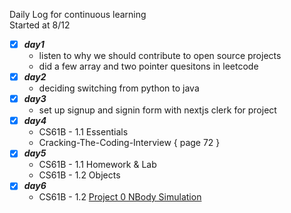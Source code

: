 Daily Log for continuous learning <br>
Started at 8/12

 - [x] ***day1***  <!-- 8/12 -->
    - listen to why we should contribute to open source projects 
    - did a few array and two pointer quesitons in leetcode 
 - [x] ***day2*** <!-- 8/13 -->
    - deciding switching from python to java
 - [x] ***day3*** <!-- 8/14 -->
    - set up signup and signin form with nextjs clerk for project
 - [x] ***day4*** <!-- 8/15 -->
    - CS61B - 1.1 Essentials 
    - Cracking-The-Coding-Interview { page 72 }
 - [x] ***day5*** <!-- 8/16 -->
    - CS61B - 1.1 Homework & Lab
    - CS61B - 1.2 Objects 
 - [x] ***day6*** <!-- 8/17 -->
    - CS61B - 1.2 [Project 0 NBody Simulation](https://sp19.datastructur.es/materials/proj/proj0/proj0) 